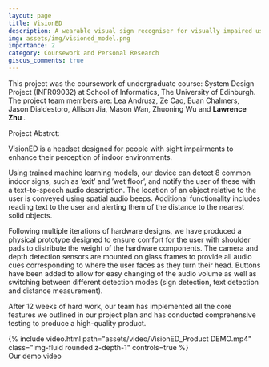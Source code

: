 ```yaml
---
layout: page
title: VisionED
description: A wearable visual sign recogniser for visually impaired users. 
img: assets/img/visioned_model.png
importance: 2
category: Coursework and Personal Research
giscus_comments: true
---
```


This project was the coursework of undergraduate course: System Design Project (INFR09032) at School of Informatics, The University of Edinburgh. The project team members are: Lea Andrusz, Ze Cao, Euan Chalmers, Jason Dialdestoro, Allison Jia, Mason Wan, Zhuoning Wu and <b> Lawrence Zhu </b>.

Project Abstrct:

VisionED is a headset designed for people with sight impairments to enhance their perception of indoor environments. 

Using trained machine learning models, our device can detect 8 common indoor signs, such as ’exit’ and ’wet floor’, and notify the user of these with a text-to-speech audio description. The location of an object relative to the user is conveyed using spatial audio beeps. Additional functionality includes reading text to the user and alerting them of the distance to the nearest solid objects.

Following multiple iterations of hardware designs, we have produced a physical prototype designed to ensure comfort for the user with shoulder pads to distribute the weight of the hardware components. The camera and depth detection sensors are mounted on glass frames to provide all audio cues corresponding to where the user faces as they turn their head. Buttons have been added to allow for easy changing of the audio volume as well as switching between different detection modes (sign detection, text detection and distance measurement). 

After 12 weeks of hard work, our team has implemented all the core features we outlined in our project plan and has conducted comprehensive testing to produce a high-quality product.

<div class="row">
    <div class="col-sm mt-3 mt-md-0">
        {% include video.html path="assets/video/VisionED_Product DEMO.mp4" class="img-fluid rounded z-depth-1" controls=true %}
    </div>
</div>
<div class="caption">
    Our demo video
</div>



<!-- You can also put regular text between your rows of images.
Say you wanted to write a little bit about your project before you posted the rest of the images.
You describe how you toiled, sweated, *bled* for your project, and then... you reveal its glory in the next row of images. -->
<!-- 

<div class="row justify-content-sm-center">
    <div class="col-sm-8 mt-3 mt-md-0">
        {% include figure.html path="assets/img/6.jpg" title="example image" class="img-fluid rounded z-depth-1" %}
    </div>
    <div class="col-sm-4 mt-3 mt-md-0">
        {% include figure.html path="assets/img/11.jpg" title="example image" class="img-fluid rounded z-depth-1" %}
    </div>
</div>
<div class="caption">
    You can also have artistically styled 2/3 + 1/3 images, like these.
</div>
 -->
<!-- 
The code is simple.
Just wrap your images with `<div class="col-sm">` and place them inside `<div class="row">` (read more about the <a href="https://getbootstrap.com/docs/4.4/layout/grid/">Bootstrap Grid</a> system).
To make images responsive, add `img-fluid` class to each; for rounded corners and shadows use `rounded` and `z-depth-1` classes.
Here's the code for the last row of images above:

{% raw %}
```html
<div class="row justify-content-sm-center">
    <div class="col-sm-8 mt-3 mt-md-0">
        {% include figure.html path="assets/img/6.jpg" title="example image" class="img-fluid rounded z-depth-1" %}
    </div>
    <div class="col-sm-4 mt-3 mt-md-0">
        {% include figure.html path="assets/img/11.jpg" title="example image" class="img-fluid rounded z-depth-1" %}
    </div>
</div> -->
<!-- ```
{% endraw %} -->

